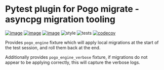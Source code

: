 # Pytest plugin for Pogo migrate - asyncpg migration tooling
[![image](https://img.shields.io/pypi/v/pytest-migrate.svg)](https://pypi.org/project/pytest-migrate/)
[![image](https://img.shields.io/pypi/l/pytest-migrate.svg)](https://pypi.org/project/pytest-migrate/)
[![image](https://img.shields.io/pypi/pyversions/pytest-migrate.svg)](https://pypi.org/project/pytest-migrate/)
![style](https://github.com/NRWLDev/pytest-pogo/actions/workflows/style.yml/badge.svg)
![tests](https://github.com/NRWLDev/pytest-pogo/actions/workflows/tests.yml/badge.svg)
[![codecov](https://codecov.io/gh/NRWLDev/pytest-pogo/branch/main/graph/badge.svg)](https://codecov.io/gh/NRWLDev/pytest-pogo)


Provides `pogo_engine` fixture which will apply local migrations at the start
of the test session, and roll them back at the end.

Additionally provides `pogo_engine_verbose` fixture, if migrations do not
appear to be applying correctly, this will capture the verbose logs.
